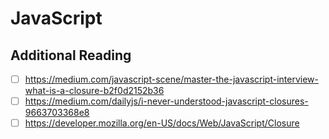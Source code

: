 # JavaScript

## Additional Reading

- [ ] https://medium.com/javascript-scene/master-the-javascript-interview-what-is-a-closure-b2f0d2152b36
- [ ] https://medium.com/dailyjs/i-never-understood-javascript-closures-9663703368e8
- [ ] https://developer.mozilla.org/en-US/docs/Web/JavaScript/Closure